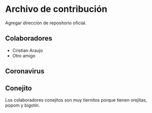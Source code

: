 # Archivo de contribución

Agregar dirección de repositorio oficial.

## Colaboradores

- Cristian Araujo
- Otro amigo

## Coronavirus

## Conejito

Los colaboradores conejitos son muy tiernitos porque tienen orejitas, popom y bigotin.

